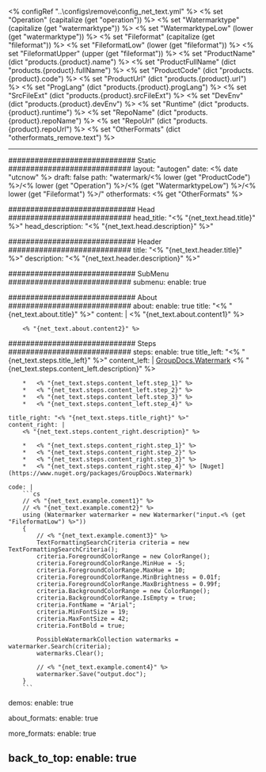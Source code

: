 <% configRef "..\\configs\\remove\\config_net_text.yml" %>
<% set "Operation" (capitalize (get "operation")) %>
<% set "Watermarktype" (capitalize (get "watermarktype")) %>
<% set "WatermarktypeLow" (lower (get "watermarktype")) %>
<% set "Fileformat" (capitalize (get "fileformat")) %>
<% set "FileformatLow" (lower (get "fileformat")) %>
<% set "FileformatUpper" (upper (get "fileformat")) %>
<% set "ProductName" (dict "products.{product}.name") %>
<% set "ProductFullName" (dict "products.{product}.fullName") %>
<% set "ProductCode" (dict "products.{product}.code") %>
<% set "ProductUrl" (dict "products.{product}.url") %>
<% set "ProgLang" (dict "products.{product}.progLang") %>
<% set "SrcFileExt" (dict "products.{product}.srcFileExt") %>
<% set "DevEnv" (dict "products.{product}.devEnv") %>
<% set "Runtime" (dict "products.{product}.runtime") %>
<% set "RepoName" (dict "products.{product}.repoName") %>
<% set "RepoUrl" (dict "products.{product}.repoUrl") %>
<% set "OtherFormats" (dict "otherformats_remove.text") %>

---
############################# Static ############################
layout: "autogen"
date: <% date "utcnow" %>
draft: false
path: "watermark/<% lower (get "ProductCode") %>/<% lower (get "Operation") %>/<% (get "WatermarktypeLow") %>/<% lower (get "Fileformat") %>/"
otherformats: <% get "OtherFormats" %>

############################# Head ############################
head_title: "<% "{net_text.head.title}" %>"
head_description: "<% "{net_text.head.description}" %>"

############################# Header ############################
title: "<% "{net_text.header.title}" %>"
description: "<% "{net_text.header.description}" %>"

############################# SubMenu ############################
submenu:
    enable: true

############################# About ############################
about:
    enable: true
    title: "<% "{net_text.about.title}" %>"
    content: |
        <% "{net_text.about.content1}" %>
        
        <% "{net_text.about.content2}" %>

############################# Steps ############################
steps:
    enable: true
    title_left: "<% "{net_text.steps.title_left}" %>"
    content_left: |
        [GroupDocs.Watermark](<% lower (get "ProductUrl") %>) <% "{net_text.steps.content_left.description}" %>

        *   <% "{net_text.steps.content_left.step_1}" %>
        *   <% "{net_text.steps.content_left.step_2}" %>
        *   <% "{net_text.steps.content_left.step_3}" %>
        *   <% "{net_text.steps.content_left.step_4}" %>
        
    title_right: "<% "{net_text.steps.title_right}" %>"
    content_right: |
        <% "{net_text.steps.content_right.description}" %>

        *   <% "{net_text.steps.content_right.step_1}" %>
        *   <% "{net_text.steps.content_right.step_2}" %>
        *   <% "{net_text.steps.content_right.step_3}" %>
        *   <% "{net_text.steps.content_right.step_4}" %> [Nuget](https://www.nuget.org/packages/GroupDocs.Watermark)
        
    code: |
        ```cs
        // <% "{net_text.example.coment1}" %>
        // <% "{net_text.example.coment2}" %>
        using (Watermarker watermarker = new Watermarker("input.<% (get "FileformatLow") %>"))
        {
            // <% "{net_text.example.coment3}" %>
            TextFormattingSearchCriteria criteria = new TextFormattingSearchCriteria();
            criteria.ForegroundColorRange = new ColorRange();
            criteria.ForegroundColorRange.MinHue = -5;
            criteria.ForegroundColorRange.MaxHue = 10;
            criteria.ForegroundColorRange.MinBrightness = 0.01f;
            criteria.ForegroundColorRange.MaxBrightness = 0.99f;
            criteria.BackgroundColorRange = new ColorRange();
            criteria.BackgroundColorRange.IsEmpty = true;
            criteria.FontName = "Arial";
            criteria.MinFontSize = 19;
            criteria.MaxFontSize = 42;
            criteria.FontBold = true;

            PossibleWatermarkCollection watermarks = watermarker.Search(criteria);
            watermarks.Clear();

            // <% "{net_text.example.coment4}" %>
            watermarker.Save("output.doc");
        }
        ```        

demos:
    enable: true
        

about_formats:
    enable: true


more_formats:
    enable: true


back_to_top:
    enable: true
---